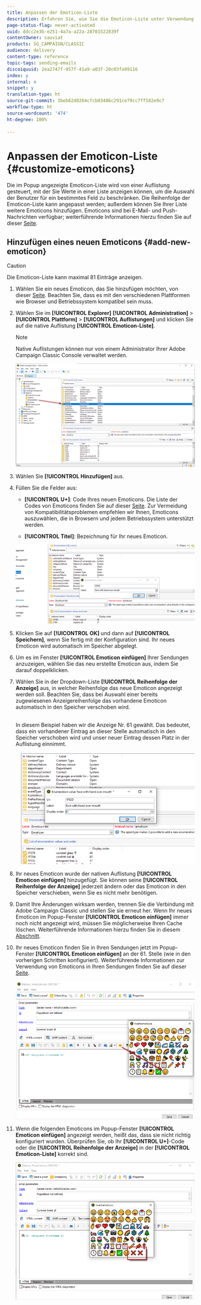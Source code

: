 ```yaml
---
title: Anpassen der Emoticon-Liste
description: Erfahren Sie, wie Sie die Emoticon-Liste unter Verwendung von Adobe Campaign Classic anpassen können.
page-status-flag: never-activated
uuid: ddcc2e3b-e251-4a7a-a22a-28701522839f
contentOwner: sauviat
products: SG_CAMPAIGN/CLASSIC
audience: delivery
content-type: reference
topic-tags: sending-emails
discoiquuid: 2ea2747f-957f-41a9-a03f-20c03fa99116
index: y
internal: n
snippet: y
translation-type: ht
source-git-commit: 3beb62d0264cfcb03486c291ce79cc7ff582e9c7
workflow-type: ht
source-wordcount: '474'
ht-degree: 100%

---
```



# Anpassen der Emoticon-Liste {#customize-emoticons}

Die im Popup angezeigte Emoticon-Liste wird von einer Auflistung gesteuert, mit der Sie Werte in einer Liste anzeigen können, um die Auswahl der Benutzer für ein bestimmtes Feld zu beschränken.
Die Reihenfolge der Emoticon-Liste kann angepasst werden; außerdem können Sie Ihrer Liste weitere Emoticons hinzufügen.
Emoticons sind bei E-Mail- und Push-Nachrichten verfügbar; weiterführende Informationen hierzu finden Sie auf dieser [Seite](../../delivery/using/defining-the-email-content.md#inserting-emoticons).

## Hinzufügen eines neuen Emoticons {#add-new-emoticon}

>[!CAUTION]
>
>Die Emoticon-Liste kann maximal 81 Einträge anzeigen.

1. Wählen Sie ein neues Emoticon, das Sie hinzufügen möchten, von dieser [Seite](https://unicode.org/emoji/charts/full-emoji-list.html). Beachten Sie, dass es mit den verschiedenen Plattformen wie Browser und Betriebssystem kompatibel sein muss.

1. Wählen Sie im **[!UICONTROL Explorer]** **[!UICONTROL Administration]** > **[!UICONTROL Plattform]** > **[!UICONTROL Auflistungen]** und klicken Sie auf die native Auflistung **[!UICONTROL Emoticon-Liste]**.

   >[!NOTE]
   >
   >Native Auflistungen können nur von einem Administrator Ihrer Adobe Campaign Classic Console verwaltet werden.

   ![](assets/emoticon_1.png)

1. Wählen Sie **[!UICONTROL Hinzufügen]** aus.

1. Füllen Sie die Felder aus:

   * **[!UICONTROL U+]**: Code Ihres neuen Emoticons. Die Liste der Codes von Emoticons finden Sie auf dieser [Seite](https://unicode.org/emoji/charts/full-emoji-list.html).
Zur Vermeidung von Kompatibilitätsproblemen empfehlen wir Ihnen, Emoticons auszuwählen, die in Browsern und jedem Betriebssystem unterstützt werden.

   * **[!UICONTROL Titel]**: Bezeichnung für Ihr neues Emoticon.

   ![](assets/emoticon_5.png)

1. Klicken Sie auf **[!UICONTROL OK]** und dann auf **[!UICONTROL Speichern]**, wenn Sie fertig mit der Konfiguration sind.
Ihr neues Emoticon wird automatisch im Speicher abgelegt.

1. Um es im Fenster **[!UICONTROL Emoticon einfügen]** Ihrer Sendungen anzuzeigen, wählen Sie das neu erstellte Emoticon aus, indem Sie darauf doppelklicken.

1. Wählen Sie in der Dropdown-Liste **[!UICONTROL Reihenfolge der Anzeige]** aus, in welcher Reihenfolge das neue Emoticon angezeigt werden soll. Beachten Sie, dass bei Auswahl einer bereits zugewiesenen Anzeigereihenfolge das vorhandene Emoticon automatisch in den Speicher verschoben wird.

   <br>In diesem Beispiel haben wir die Anzeige Nr. 61 gewählt. Das bedeutet, dass ein vorhandener Eintrag an dieser Stelle automatisch in den Speicher verschoben wird und unser neuer Eintrag dessen Platz in der Auflistung einnimmt.

   ![](assets/emoticon_2.png)

1. Ihr neues Emoticon wurde der nativen Auflistung **[!UICONTROL Emoticon einfügen]** hinzugefügt. Sie können seine **[!UICONTROL Reihenfolge der Anzeige]** jederzeit ändern oder das Emoticon in den Speicher verschieben, wenn Sie es nicht mehr benötigen.

1. Damit Ihre Änderungen wirksam werden, trennen Sie die Verbindung mit Adobe Campaign Classic und stellen Sie sie erneut her. Wenn Ihr neues Emoticon im Popup-Fenster **[!UICONTROL Emoticon einfügen]** immer noch nicht angezeigt wird, müssen Sie möglicherweise Ihren Cache löschen. Weiterführende Informationen hierzu finden Sie in diesem [Abschnitt](../../platform/using/faq-campaign-config.md#perform-soft-cache-clear).

1. Ihr neues Emoticon finden Sie in Ihren Sendungen jetzt im Popup-Fenster **[!UICONTROL Emoticon einfügen]** an der 61. Stelle (wie in den vorherigen Schritten konfiguriert). Weiterführende Informationen zur Verwendung von Emoticons in Ihren Sendungen finden Sie auf dieser [Seite](../../delivery/using/defining-the-email-content.md#inserting-emoticons).

   ![](assets/emoticon_4.png)

1. Wenn die folgenden Emoticons im Popup-Fenster **[!UICONTROL Emoticon einfügen]** angezeigt werden, heißt das, dass sie nicht richtig konfiguriert wurden. Überprüfen Sie, ob Ihr **[!UICONTROL U+]**-Code oder die **[!UICONTROL Reihenfolge der Anzeige]** in der **[!UICONTROL Emoticon-Liste]** korrekt sind.

   ![](assets/emoticon_6.png)
